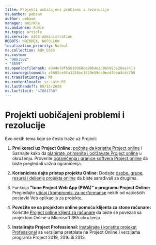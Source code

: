 ```yaml
---
title: Projekti uobičajeni problemi i rezolucije
ms.author: pebaum
author: pebaum
manager: mnirkhe
ms.audience: Admin
ms.topic: article
ms.service: o365-administration
ROBOTS: NOINDEX, NOFOLLOW
localization_priority: Normal
ms.collection: Adm_O365
ms.custom:
- "9001502"
- "3559"
ms.openlocfilehash: e044e70fb581896bce98b4e2d8e5853e28ae7411
ms.sourcegitcommit: c6692ce0fa1358ec3529e59ca0ecdfdea4cdc759
ms.translationtype: MT
ms.contentlocale: sr-Latn-RS
ms.lasthandoff: 09/15/2020
ms.locfileid: "47801738"
---
```

# <a name="project-common-issues-and-resolutions"></a>Projekti uobičajeni problemi i rezolucije

Evo nekih tema koje se često traže uz Project:

1. **Prvi koraci uz Project Online:**  [počnite da koristite Project online](https://docs.microsoft.com/ProjectOnline/get-started-with-project-online) i Saznajte kako da [planirate, primenite i održavate Project online](https://docs.microsoft.com/projectonline/project-online) u okruženju. Proverite [ograničenja i granice softvera Project online](https://docs.microsoft.com/ProjectOnline/project-online-software-boundaries-and-limits) da biste pregledali važna ograničenja.

2. **Korisnicima dajte pristup projektu Online:** Dodajte [osobe, grupe, resursi i deljenje projekta online](https://docs.microsoft.com/projectonline/step-2-add-people-to-project-online) da biste sarađivali sa drugima. 

3. Funkcija **"tune Project Web App (PWA)" u programu Project Online:** Pregledajte [uticaj i kompromisi za performanse](https://docs.microsoft.com/projectonline/tune-project-online-performance) nekih od najčešćih postavki Veb aplikacija za projekte.

4. **Povežite se sa projektom online pomoću klijenta za stone računare:** Koristite [Project online klijent za računare](https://docs.microsoft.com/projectonline/connect-to-project-online-with-the-project-online-desktop-client) da biste se povezali sa projektom Online u Microsoft 365 okruženju. 

5. **Instalirajte Project Professional:** [Instalirajte i koristite projekat Professional](https://support.office.com/article/install-project-7059249b-d9fe-4d61-ab96-5c5bf435f281) sa verzijama pretplate na Project Online i verzijama programa Project 2019, 2016 ili 2013.
